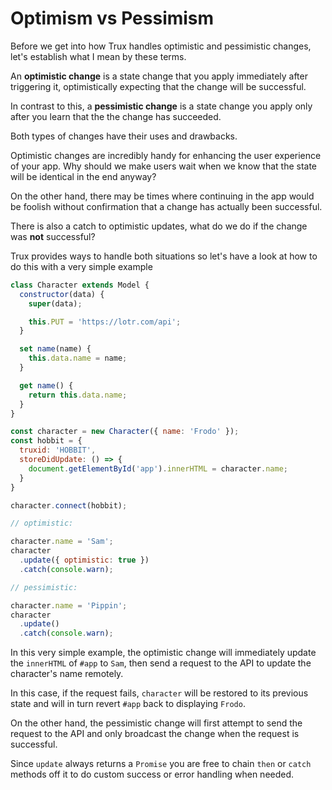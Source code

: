# Optimism vs Pessimism

Before we get into how Trux handles optimistic and pessimistic changes, let's establish what I mean by these terms.

An **optimistic change** is a state change that you apply immediately after triggering it, optimistically expecting that the change will be successful.

In contrast to this, a **pessimistic change** is a state change you apply only after you learn that the the change has succeeded.

Both types of changes have their uses and drawbacks.

Optimistic changes are incredibly handy for enhancing the user experience of your app. Why should we make users wait when we know that the state will be identical in the end anyway?

On the other hand, there may be times where continuing in the app would be foolish without confirmation that a change has actually been successful.

There is also a catch to optimistic updates, what do we do if the change was **not** successful?

Trux provides ways to handle both situations so let's have a look at how to do this with a very simple example

```js
class Character extends Model {
  constructor(data) {
    super(data);

    this.PUT = 'https://lotr.com/api';
  }

  set name(name) {
    this.data.name = name;
  }

  get name() {
    return this.data.name;
  }
}

const character = new Character({ name: 'Frodo' });
const hobbit = {
  truxid: 'HOBBIT',
  storeDidUpdate: () => {
    document.getElementById('app').innerHTML = character.name;
  }
}

character.connect(hobbit);

// optimistic:

character.name = 'Sam';
character
  .update({ optimistic: true })
  .catch(console.warn);

// pessimistic:

character.name = 'Pippin';
character
  .update()
  .catch(console.warn);
```

In this very simple example, the optimistic change will immediately update the `innerHTML` of `#app` to `Sam`, then send a request to the API to update the character's name remotely.

In this case, if the request fails, `character` will be restored to its previous state and will in turn revert `#app` back to displaying `Frodo`.

On the other hand, the pessimistic change will first attempt to send the request to the API and only broadcast the change when the request is successful.

Since `update` always returns a `Promise` you are free to chain `then` or `catch` methods off it to do custom success or error handling when needed.

